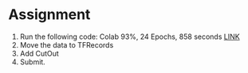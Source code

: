 
# Assignment

1. Run the following code: Colab 93%, 24 Epochs, 858 seconds [LINK](https://colab.research.google.com/drive/16T4C-t148ZRpLz2MiNBZ0eYyGPLNN2Sx)
2. Move the data to TFRecords
3. Add CutOut
4. Submit. 
